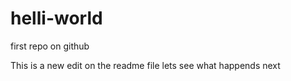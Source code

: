 # helli-world
first repo on github

This is a new edit on the readme file
lets see what happends next


